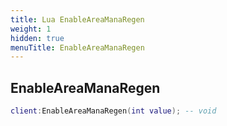 ```yaml
---
title: Lua EnableAreaManaRegen
weight: 1
hidden: true
menuTitle: EnableAreaManaRegen
---
```

## EnableAreaManaRegen
```lua
client:EnableAreaManaRegen(int value); -- void
```